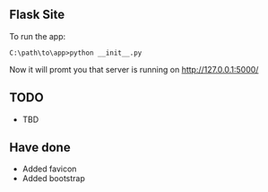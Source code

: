 ##  Flask Site ##

To run the app:
```
C:\path\to\app>python __init__.py
```
Now it will promt you that server is running on http://127.0.0.1:5000/

## TODO ##
* TBD

## Have done ##
* Added favicon
* Added bootstrap